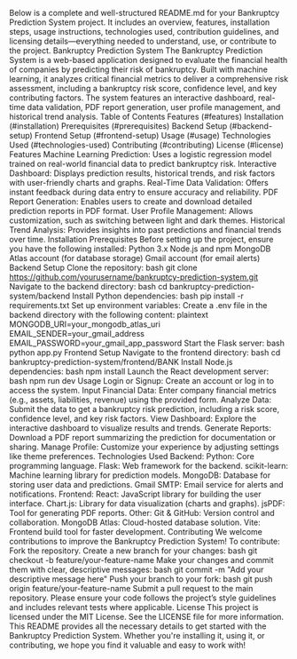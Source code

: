 Below is a complete and well-structured README.md for your Bankruptcy Prediction System project. It includes an overview, features, installation steps, usage instructions, technologies used, contribution guidelines, and licensing details—everything needed to understand, use, or contribute to the project.
Bankruptcy Prediction System
The Bankruptcy Prediction System is a web-based application designed to evaluate the financial health of companies by predicting their risk of bankruptcy. Built with machine learning, it analyzes critical financial metrics to deliver a comprehensive risk assessment, including a bankruptcy risk score, confidence level, and key contributing factors. The system features an interactive dashboard, real-time data validation, PDF report generation, user profile management, and historical trend analysis.
Table of Contents
Features (#features)
Installation (#installation)
Prerequisites (#prerequisites)
Backend Setup (#backend-setup)
Frontend Setup (#frontend-setup)
Usage (#usage)
Technologies Used (#technologies-used)
Contributing (#contributing)
License (#license)
Features
Machine Learning Prediction: Uses a logistic regression model trained on real-world financial data to predict bankruptcy risk.
Interactive Dashboard: Displays prediction results, historical trends, and risk factors with user-friendly charts and graphs.
Real-Time Data Validation: Offers instant feedback during data entry to ensure accuracy and reliability.
PDF Report Generation: Enables users to create and download detailed prediction reports in PDF format.
User Profile Management: Allows customization, such as switching between light and dark themes.
Historical Trend Analysis: Provides insights into past predictions and financial trends over time.
Installation
Prerequisites
Before setting up the project, ensure you have the following installed:
Python 3.x
Node.js and npm
MongoDB Atlas account (for database storage)
Gmail account (for email alerts)
Backend Setup
Clone the repository:
bash
git clone https://github.com/yourusername/bankruptcy-prediction-system.git
Navigate to the backend directory:
bash
cd bankruptcy-prediction-system/backend
Install Python dependencies:
bash
pip install -r requirements.txt
Set up environment variables:
Create a .env file in the backend directory with the following content:
plaintext
MONGODB_URI=your_mongodb_atlas_uri
EMAIL_SENDER=your_gmail_address
EMAIL_PASSWORD=your_gmail_app_password
Start the Flask server:
bash
python app.py
Frontend Setup
Navigate to the frontend directory:
bash
cd bankruptcy-prediction-system/frontend/BANK
Install Node.js dependencies:
bash
npm install
Launch the React development server:
bash
npm run dev
Usage
Login or Signup: Create an account or log in to access the system.
Input Financial Data: Enter company financial metrics (e.g., assets, liabilities, revenue) using the provided form.
Analyze Data: Submit the data to get a bankruptcy risk prediction, including a risk score, confidence level, and key risk factors.
View Dashboard: Explore the interactive dashboard to visualize results and trends.
Generate Reports: Download a PDF report summarizing the prediction for documentation or sharing.
Manage Profile: Customize your experience by adjusting settings like theme preferences.
Technologies Used
Backend:
Python: Core programming language.
Flask: Web framework for the backend.
scikit-learn: Machine learning library for prediction models.
MongoDB: Database for storing user data and predictions.
Gmail SMTP: Email service for alerts and notifications.
Frontend:
React: JavaScript library for building the user interface.
Chart.js: Library for data visualization (charts and graphs).
jsPDF: Tool for generating PDF reports.
Other:
Git & GitHub: Version control and collaboration.
MongoDB Atlas: Cloud-hosted database solution.
Vite: Frontend build tool for faster development.
Contributing
We welcome contributions to improve the Bankruptcy Prediction System! To contribute:
Fork the repository.
Create a new branch for your changes:
bash
git checkout -b feature/your-feature-name
Make your changes and commit them with clear, descriptive messages:
bash
git commit -m "Add your descriptive message here"
Push your branch to your fork:
bash
git push origin feature/your-feature-name
Submit a pull request to the main repository.
Please ensure your code follows the project’s style guidelines and includes relevant tests where applicable.
License
This project is licensed under the MIT License. See the LICENSE file for more information.
This README provides all the necessary details to get started with the Bankruptcy Prediction System. Whether you're installing it, using it, or contributing, we hope you find it valuable and easy to work with!
